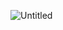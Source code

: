 ![Untitled](https://user-images.githubusercontent.com/45177517/74483464-c8a7f700-4ecb-11ea-8572-0ffccb9e4a4b.png)
